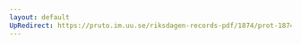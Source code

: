```yaml
---
layout: default
UpRedirect: https://pruto.im.uu.se/riksdagen-records-pdf/1874/prot-1874--ak--204/prot-1874--ak--204_011.pdf
---
```

